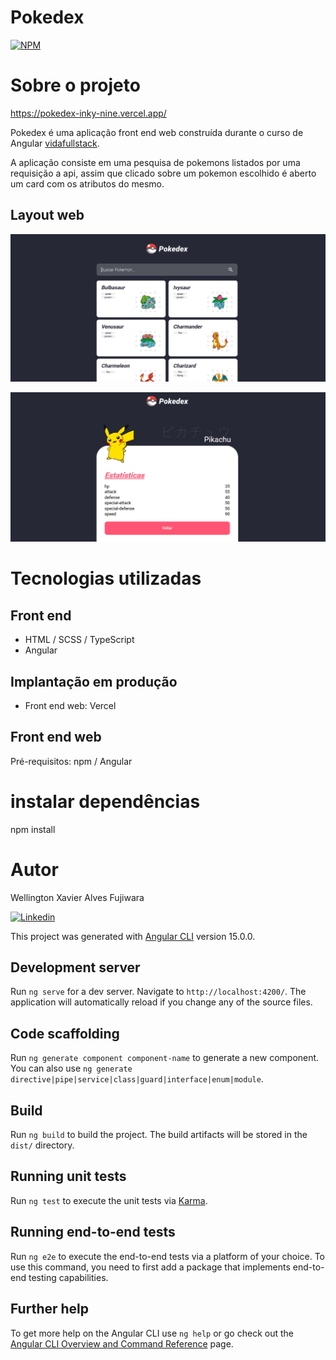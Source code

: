 # Pokedex
[![NPM](https://img.shields.io/npm/l/react)](https://github.com/WellingtonFujiwara/Pokedex/blob/main/LICENSE) 

# Sobre o projeto

https://pokedex-inky-nine.vercel.app/

Pokedex é uma aplicação front end web construída durante o curso de Angular [vidafullstack](https://vidafullstack.com.br/curso-de-angular "Curso de Angular").

A aplicação consiste em uma pesquisa de pokemons listados por uma requisição a api, assim que clicado sobre um pokemon escolhido é aberto um card com os atributos do mesmo.

## Layout web
![Web 1](https://github.com/WellingtonFujiwara/Pokedex/blob/main/src/assets/web1.png)

![Web 2](https://github.com/WellingtonFujiwara/Pokedex/blob/main/src/assets/web2.png)

# Tecnologias utilizadas

## Front end
- HTML / SCSS / TypeScript
- Angular

## Implantação em produção
- Front end web: Vercel

## Front end web
Pré-requisitos: npm / Angular

# instalar dependências
npm install

# Autor

Wellington Xavier Alves Fujiwara

[![Linkedin](https://img.shields.io/badge/LinkedIn-0077B5?style=for-the-badge&logo=linkedin&logoColor=white)](https://www.linkedin.com/in/wellington-xavier-alves-fujiwara-65a04018a/)



This project was generated with [Angular CLI](https://github.com/angular/angular-cli) version 15.0.0.

## Development server

Run `ng serve` for a dev server. Navigate to `http://localhost:4200/`. The application will automatically reload if you change any of the source files.

## Code scaffolding

Run `ng generate component component-name` to generate a new component. You can also use `ng generate directive|pipe|service|class|guard|interface|enum|module`.

## Build

Run `ng build` to build the project. The build artifacts will be stored in the `dist/` directory.

## Running unit tests

Run `ng test` to execute the unit tests via [Karma](https://karma-runner.github.io).

## Running end-to-end tests

Run `ng e2e` to execute the end-to-end tests via a platform of your choice. To use this command, you need to first add a package that implements end-to-end testing capabilities.

## Further help

To get more help on the Angular CLI use `ng help` or go check out the [Angular CLI Overview and Command Reference](https://angular.io/cli) page.
